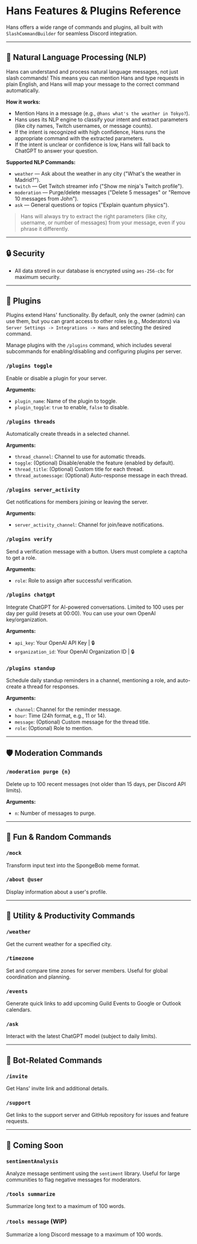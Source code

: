 # Hans Features & Plugins Reference

Hans offers a wide range of commands and plugins, all built with `SlashCommandBuilder` for seamless Discord integration.

---

## 🧠 Natural Language Processing (NLP)

Hans can understand and process natural language messages, not just slash commands! This means you can mention Hans and type requests in plain English, and Hans will map your message to the correct command automatically.

**How it works:**

- Mention Hans in a message (e.g., `@hans what's the weather in Tokyo?`).
- Hans uses its NLP engine to classify your intent and extract parameters (like city names, Twitch usernames, or message counts).
- If the intent is recognized with high confidence, Hans runs the appropriate command with the extracted parameters.
- If the intent is unclear or confidence is low, Hans will fall back to ChatGPT to answer your question.

**Supported NLP Commands:**

- `weather` — Ask about the weather in any city ("What's the weather in Madrid?").
- `twitch` — Get Twitch streamer info ("Show me ninja's Twitch profile").
- `moderation` — Purge/delete messages ("Delete 5 messages" or "Remove 10 messages from John").
- `ask` — General questions or topics ("Explain quantum physics").

> Hans will always try to extract the right parameters (like city, username, or number of messages) from your message, even if you phrase it differently.

---

## 🔒 Security

- All data stored in our database is encrypted using `aes-256-cbc` for maximum security.

---

## 🧩 Plugins

Plugins extend Hans' functionality. By default, only the owner (admin) can use them, but you can grant access to other roles (e.g., Moderators) via `Server Settings -> Integrations -> Hans` and selecting the desired command.

Manage plugins with the `/plugins` command, which includes several subcommands for enabling/disabling and configuring plugins per server.

### `/plugins toggle`

Enable or disable a plugin for your server.

**Arguments:**

- `plugin_name`: Name of the plugin to toggle.
- `plugin_toggle`: `true` to enable, `false` to disable.

### `/plugins threads`

Automatically create threads in a selected channel.

**Arguments:**

- `thread_channel`: Channel to use for automatic threads.
- `toggle`: (Optional) Disable/enable the feature (enabled by default).
- `thread_title`: (Optional) Custom title for each thread.
- `thread_automessage`: (Optional) Auto-response message in each thread.

### `/plugins server_activity`

Get notifications for members joining or leaving the server.

**Arguments:**

- `server_activity_channel`: Channel for join/leave notifications.

### `/plugins verify`

Send a verification message with a button. Users must complete a captcha to get a role.

**Arguments:**

- `role`: Role to assign after successful verification.

### `/plugins chatgpt`

Integrate ChatGPT for AI-powered conversations. Limited to 100 uses per day per guild (resets at 00:00). You can use your own OpenAI key/organization.

**Arguments:**

- `api_key`: Your OpenAI API Key | 🔒
- `organization_id`: Your OpenAI Organization ID | 🔒

### `/plugins standup`

Schedule daily standup reminders in a channel, mentioning a role, and auto-create a thread for responses.

**Arguments:**

- `channel`: Channel for the reminder message.
- `hour`: Time (24h format, e.g., 11 or 14).
- `message`: (Optional) Custom message for the thread title.
- `role`: (Optional) Role to mention.

---

## 🛡 Moderation Commands

### `/moderation purge {n}`

Delete up to 100 recent messages (not older than 15 days, per Discord API limits).

**Arguments:**

- `n`: Number of messages to purge.

---

## 🎲 Fun & Random Commands

### `/mock`

Transform input text into the SpongeBob meme format.

### `/about @user`

Display information about a user's profile.

---

## 🧰 Utility & Productivity Commands

### `/weather`

Get the current weather for a specified city.

### `/timezone`

Set and compare time zones for server members. Useful for global coordination and planning.

### `/events`

Generate quick links to add upcoming Guild Events to Google or Outlook calendars.

### `/ask`

Interact with the latest ChatGPT model (subject to daily limits).

---

## 🤖 Bot-Related Commands

### `/invite`

Get Hans' invite link and additional details.

### `/support`

Get links to the support server and GitHub repository for issues and feature requests.

---

## 🚧 Coming Soon

### `sentimentAnalysis`

Analyze message sentiment using the `sentiment` library. Useful for large communities to flag negative messages for moderators.

### `/tools summarize`

Summarize long text to a maximum of 100 words.

### `/tools message` (WIP)

Summarize a long Discord message to a maximum of 100 words.
